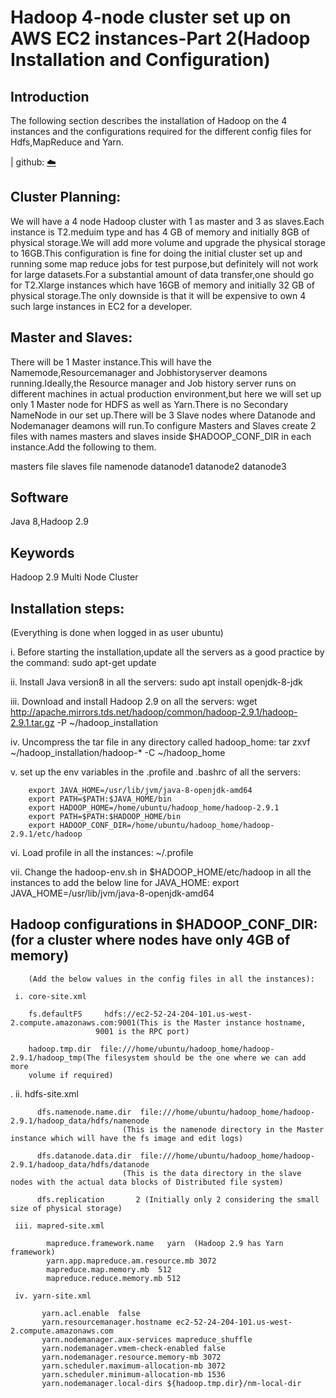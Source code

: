 # Hadoop 4-node cluster set up on AWS EC2 instances-Part 2(Hadoop Installation and Configuration)

## Introduction
The following section describes the installation of Hadoop on the 4 instances and the configurations required for the different config files for Hdfs,MapReduce and Yarn.

| github: [:cloud:](https://github.com/cloudmesh-community/fa18-516-29/blob/master/project-paper/report.md)

## Cluster Planning:
We will have a 4 node Hadoop cluster with 1 as master and 3 as slaves.Each instance is T2.meduim type and has 4 GB of memory
and initially 8GB of physical storage.We will add more volume and upgrade the physical storage to 16GB.This configuration is fine for doing the initial cluster set up and running some map reduce jobs for test purpose,but definitely will not work for large datasets.For a 
substantial amount of data transfer,one should go for T2.Xlarge instances which have 16GB of memory and initially 32 GB of physical storage.The only downside is that it will be expensive to own 4 such large instances in EC2 for a developer.

## Master and Slaves:
There will be 1 Master instance.This will have the Namemode,Resourcemanager and Jobhistoryserver deamons running.Ideally,the Resource manager and Job history server runs on different machines in actual production environment,but here we will set up only 1 Master node
for HDFS as well as Yarn.There is no Secondary NameNode in our set up.There will be 3 Slave nodes where Datanode and Nodemanager deamons will run.To configure Masters and Slaves create 2 files with names masters and slaves inside $HADOOP_CONF_DIR in each instance.Add the following to them.

masters file                               slaves file
namenode                                    datanode1
                                            datanode2
                                            datanode3
                                            
## Software
 Java 8,Hadoop 2.9
 
## Keywords
 Hadoop 2.9 Multi Node Cluster
 
 ## Installation steps:
   (Everything is done when logged in as user ubuntu)
   
   i. Before starting the installation,update all the servers as a good practice by the command:
        sudo apt-get update
   
   ii. Install Java version8 in all the servers:
        sudo apt install openjdk-8-jdk
    
   iii. Download and install Hadoop 2.9 on all the servers:
        wget http://apache.mirrors.tds.net/hadoop/common/hadoop-2.9.1/hadoop-2.9.1.tar.gz -P ~/hadoop_installation
    
   iv. Uncompress the tar file in any directory called hadoop_home:
        tar zxvf ~/hadoop_installation/hadoop-* -C ~/hadoop_home
 
   v. set up the env variables in the .profile and .bashrc of all the servers:
 
        export JAVA_HOME=/usr/lib/jvm/java-8-openjdk-amd64
        export PATH=$PATH:$JAVA_HOME/bin
        export HADOOP_HOME=/home/ubuntu/hadoop_home/hadoop-2.9.1
        export PATH=$PATH:$HADOOP_HOME/bin
        export HADOOP_CONF_DIR=/home/ubuntu/hadoop_home/hadoop-2.9.1/etc/hadoop
   
   vi. Load profile in all the instances:
        ~/.profile
     
   vii. Change the hadoop-env.sh in $HADOOP_HOME/etc/hadoop in all the instances to add the below line for JAVA_HOME:
          export JAVA_HOME=/usr/lib/jvm/java-8-openjdk-amd64
          
   ## Hadoop configurations in $HADOOP_CONF_DIR:(for a cluster where nodes have only 4GB of memory)
        (Add the below values in the config files in all the instances):
       
     i. core-site.xml
    
        fs.defaultFS     hdfs://ec2-52-24-204-101.us-west-2.compute.amazonaws.com:9001(This is the Master instance hostname,
                       9001 is the RPC port)
                       
        hadoop.tmp.dir  file:///home/ubuntu/hadoop_home/hadoop-2.9.1/hadoop_tmp(The filesystem should be the one where we can add more
        volume if required)
                       
.   ii. hdfs-site.xml

          dfs.namenode.name.dir  file:///home/ubuntu/hadoop_home/hadoop-2.9.1/hadoop_data/hdfs/namenode
                             (This is the namenode directory in the Master instance which will have the fs image and edit logs)
                             
          dfs.datanode.data.dir  file:///home/ubuntu/hadoop_home/hadoop-2.9.1/hadoop_data/hdfs/datanode
                             (This is the data directory in the slave nodes with the actual data blocks of Distributed file system)
                             
          dfs.replication       2 (Initially only 2 considering the small size of physical storage)
        
     iii. mapred-site.xml
     
            mapreduce.framework.name   yarn  (Hadoop 2.9 has Yarn framework)
            yarn.app.mapreduce.am.resource.mb 3072   
            mapreduce.map.memory.mb  512
            mapreduce.reduce.memory.mb 512
          
     iv. yarn-site.xml
       
           yarn.acl.enable  false
           yarn.resourcemanager.hostname ec2-52-24-204-101.us-west-2.compute.amazonaws.com
           yarn.nodemanager.aux-services mapreduce_shuffle
           yarn.nodemanager.vmem-check-enabled false
           yarn.nodemanager.resource.memory-mb 3072
           yarn.scheduler.maximum-allocation-mb 3072
           yarn.scheduler.minimum-allocation-mb 1536
           yarn.nodemanager.local-dirs ${hadoop.tmp.dir}/nm-local-dir
